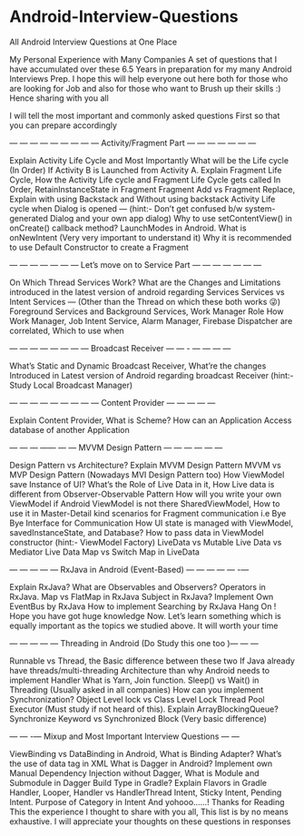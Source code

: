 # Android-Interview-Questions
All Android Interview Questions at One Place

My Personal Experience with Many Companies
A set of questions that I have accumulated over these 6.5 Years in preparation for my many Android Interviews Prep. I hope this will help everyone out here both for those who are looking for Job and also for those who want to Brush up their skills :)
Hence sharing with you all

I will tell the most important and commonly asked questions First so that you can prepare accordingly

— — — — — — — — — Activity/Fragment Part — — — — — — —

Explain Activity Life Cycle and Most Importantly What will be the Life cycle (In Order) If Activity B is Launched from Activity A.
Explain Fragment Life Cycle, How the Activity Life cycle and Fragment Life Cycle gets called In Order, RetainInstanceState in Fragment
Fragment Add vs Fragment Replace, Explain with using Backstack and Without using backstack
Activity Life cycle when Dialog is opened — (hint:- Don’t get confused b/w system-generated Dialog and your own app dialog)
Why to use setContentView() in onCreate() callback method?
LaunchModes in Android. What is onNewIntent (Very very important to understand it)
Why it is recommended to use Default Constructor to create a Fragment

— — — — — — — Let’s move on to Service Part — — — — — — —

On Which Thread Services Work? What are the Changes and Limitations introduced in the latest version of android regarding Services
Services vs Intent Services — (Other than the Thread on which these both works 😜)
Foreground Services and Background Services, Work Manager Role
How Work Manager, Job Intent Service, Alarm Manager, Firebase Dispatcher are correlated, Which to use when

— — — — — — — — Broadcast Receiver — — - — — — —

What’s Static and Dynamic Broadcast Receiver, What’re the changes Introduced in Latest version of Android regarding broadcast Receiver (hint:- Study Local Broadcast Manager)

— — — — — — — — — Content Provider — — — — —

Explain Content Provider, What is Scheme? How can an Application Access database of another Application

— — — —— — — MVVM Design Pattern — — — — — —

Design Pattern vs Architecture? Explain MVVM Design Pattern
MVVM vs MVP Design Pattern (Nowadays MVI Design Pattern too)
How ViewModel save Instance of UI? What’s the Role of Live Data in it, How Live data is different from Observer-Observable Pattern
How will you write your own ViewModel if Android ViewModel is not there
SharedViewModel, How to use it in Master-Detail kind scenarios for Fragment communication i.e Bye Bye Interface for Communication
How UI state is managed with ViewModel, savedInstanceState, and Database?
How to pass data in ViewModel constructor (hint:- ViewModel Factory)
LiveData vs Mutable Live Data vs Mediator Live Data
Map vs Switch Map in LiveData

— — — — — RxJava in Android (Event-Based) — — — — — -—

Explain RxJava? What are Observables and Observers?
Operators in RxJava. Map vs FlatMap in RxJava
Subject in RxJava? Implement Own EventBus by RxJava
How to implement Searching by RxJava
Hang On ! Hope you have got huge knowledge Now. Let’s learn something which is equally important as the topics we studied above. It will worth your time

— — — — — Threading in Android (Do Study this one too )— — —

Runnable vs Thread, the Basic difference between these two
If Java already have threads/multi-threading Architecture than why Android needs to implement Handler
What is Yarn, Join function. Sleep() vs Wait() in Threading (Usually asked in all companies)
How can you implement Synchronization? Object Level lock vs Class Level Lock
Thread Pool Executor (Must study if not heard of this). Explain ArrayBlockingQueue?
Synchronize Keyword vs Synchronized Block (Very basic difference)

— — -— Mixup and Most Important Interview Questions — —

ViewBinding vs DataBinding in Android, What is Binding Adapter? What’s the use of data tag in XML
What is Dagger in Android? Implement own Manual Dependency Injection without Dagger, What is Module and Submodule in Dagger
Build Type in Gradle? Explain Flavors in Gradle
Handler, Looper, Handler vs HandlerThread
Intent, Sticky Intent, Pending Intent. Purpose of Category in Intent
And yohooo……! Thanks for Reading
This the experience I thought to share with you all, This list is by no means exhaustive. I will appreciate your thoughts on these questions in responses